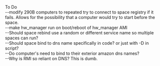 
To Do  
--modify 290B computers to repeated try to connect to space registry if it fails. Allows for the possibility that a computer would try to start before the space.  
--make hw_manager run on boot/reboot of hw_manager AMI  
--Should space rebind use a random or different service name so multiple spaces can run?  
--Should space bind to dns name specifically in code? or just with -D in script?  
--Do computer's need to bind to their exterior amazon dns names?  
--Why is RMI so reliant on DNS? This is dumb.  
